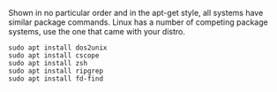 Shown in no particular order and in the apt-get style, all systems
have similar package commands.  Linux has a number of competing package
systems, use the one that came with your distro.


```
sudo apt install dos2unix
sudo apt install cscope
sudo apt install zsh
sudo apt install ripgrep
sudo apt install fd-find
```
